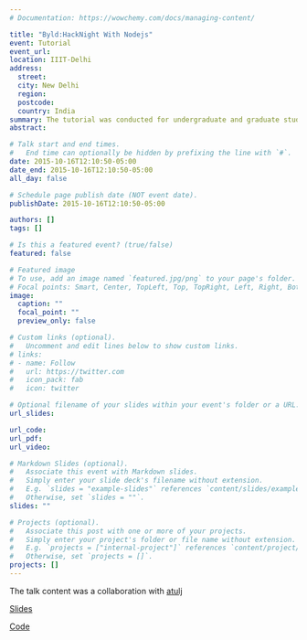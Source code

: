 ```yaml
---
# Documentation: https://wowchemy.com/docs/managing-content/

title: "Byld:HackNight With Nodejs"
event: Tutorial
event_url:
location: IIIT-Delhi
address:
  street:
  city: New Delhi
  region:
  postcode:
  country: India
summary: The tutorial was conducted for undergraduate and graduate students of IIIT-Delhi. 
abstract:

# Talk start and end times.
#   End time can optionally be hidden by prefixing the line with `#`.
date: 2015-10-16T12:10:50-05:00
date_end: 2015-10-16T12:10:50-05:00
all_day: false

# Schedule page publish date (NOT event date).
publishDate: 2015-10-16T12:10:50-05:00

authors: []
tags: []

# Is this a featured event? (true/false)
featured: false

# Featured image
# To use, add an image named `featured.jpg/png` to your page's folder. 
# Focal points: Smart, Center, TopLeft, Top, TopRight, Left, Right, BottomLeft, Bottom, BottomRight.
image:
  caption: ""
  focal_point: ""
  preview_only: false

# Custom links (optional).
#   Uncomment and edit lines below to show custom links.
# links:
# - name: Follow
#   url: https://twitter.com
#   icon_pack: fab
#   icon: twitter

# Optional filename of your slides within your event's folder or a URL.
url_slides:

url_code:
url_pdf:
url_video:

# Markdown Slides (optional).
#   Associate this event with Markdown slides.
#   Simply enter your slide deck's filename without extension.
#   E.g. `slides = "example-slides"` references `content/slides/example-slides.md`.
#   Otherwise, set `slides = ""`.
slides: ""

# Projects (optional).
#   Associate this post with one or more of your projects.
#   Simply enter your project's folder or file name without extension.
#   E.g. `projects = ["internal-project"]` references `content/project/deep-learning/index.md`.
#   Otherwise, set `projects = []`.
projects: []
---
```

The talk content was a collaboration with [atulj](https://twitter.com/_atulj)

[Slides](/uploads/nodejs.pdf)

[Code](/uploads/hacknight.zip)
